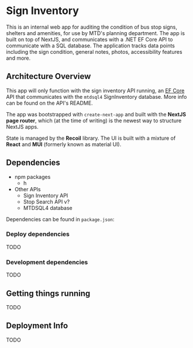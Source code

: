 # Sign Inventory

This is an internal web app for auditing the condition of bus stop signs, shelters and amenities, for use by MTD's planning department. The app is built on top of NextJS, and communicates with a .NET EF Core API to communicate with a SQL database. The application tracks data points including the sign condition, general notes, photos, accessibility features and more.

## Architecture Overview

This app will only function with the sign inventory API running, an [EF Core](https://learn.microsoft.com/en-us/ef/core/) API that communicates with the `mtdsql4` SignInventory database. More info can be found on the API's README.

The app was bootstrapped with `create-next-app` and built with the **NextJS page router**, which (at the time of writing) is the newest way to structure NextJS apps.

State is managed by the **Recoil** library. The UI is built with a mixture of **React** and **MUI** (formerly known as material UI).

## Dependencies

- npm packages
  - h
- Other APIs
  - Sign Inventory API
  - Stop Search API v?
  - MTDSQL4 database

Dependencies can be found in `package.json`:

### Deploy dependencies

TODO

### Development dependencies

TODO

## Getting things running

TODO

## Deployment Info

TODO
